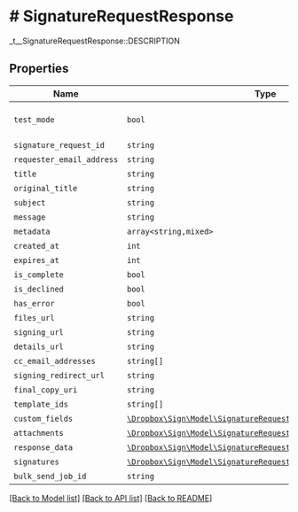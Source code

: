 # # SignatureRequestResponse

_t__SignatureRequestResponse::DESCRIPTION

## Properties

Name | Type | Description | Notes
------------ | ------------- | ------------- | -------------
| `test_mode` | ```bool``` |  _t__SignatureRequestResponse::TEST_MODE  |  [default to false] |
| `signature_request_id` | ```string``` |  _t__SignatureRequestResponse::SIGNATURE_REQUEST_ID  |  |
| `requester_email_address` | ```string``` |  _t__SignatureRequestResponse::REQUESTER_EMAIL_ADDRESS  |  |
| `title` | ```string``` |  _t__SignatureRequestResponse::TITLE  |  |
| `original_title` | ```string``` |  _t__SignatureRequestResponse::ORIGINAL_TITLE  |  |
| `subject` | ```string``` |  _t__SignatureRequestResponse::SUBJECT  |  |
| `message` | ```string``` |  _t__SignatureRequestResponse::MESSAGE  |  |
| `metadata` | ```array<string,mixed>``` |  _t__SignatureRequestResponse::METADATA  |  |
| `created_at` | ```int``` |  _t__SignatureRequestResponse::CREATED_AT  |  |
| `expires_at` | ```int``` |  _t__SignatureRequestResponse::EXPIRES_AT  |  |
| `is_complete` | ```bool``` |  _t__SignatureRequestResponse::IS_COMPLETE  |  |
| `is_declined` | ```bool``` |  _t__SignatureRequestResponse::IS_DECLINED  |  |
| `has_error` | ```bool``` |  _t__SignatureRequestResponse::HAS_ERROR  |  |
| `files_url` | ```string``` |  _t__SignatureRequestResponse::FILES_URL  |  |
| `signing_url` | ```string``` |  _t__SignatureRequestResponse::SIGNING_URL  |  |
| `details_url` | ```string``` |  _t__SignatureRequestResponse::DETAILS_URL  |  |
| `cc_email_addresses` | ```string[]``` |  _t__SignatureRequestResponse::CC_EMAIL_ADDRESSES  |  |
| `signing_redirect_url` | ```string``` |  _t__SignatureRequestResponse::SIGNING_REDIRECT_URL  |  |
| `final_copy_uri` | ```string``` |  _t__SignatureRequestResponse::FINAL_COPY_URI  |  |
| `template_ids` | ```string[]``` |  _t__SignatureRequestResponse::TEMPLATE_IDS  |  |
| `custom_fields` | [```\Dropbox\Sign\Model\SignatureRequestResponseCustomFieldBase[]```](SignatureRequestResponseCustomFieldBase.md) |  _t__SignatureRequestResponseCustomField::DESCRIPTION  |  |
| `attachments` | [```\Dropbox\Sign\Model\SignatureRequestResponseAttachment[]```](SignatureRequestResponseAttachment.md) |  _t__SignatureRequestResponseAttachment::DESCRIPTION  |  |
| `response_data` | [```\Dropbox\Sign\Model\SignatureRequestResponseDataBase[]```](SignatureRequestResponseDataBase.md) |  _t__SignatureRequestResponseData::DESCRIPTION  |  |
| `signatures` | [```\Dropbox\Sign\Model\SignatureRequestResponseSignatures[]```](SignatureRequestResponseSignatures.md) |  _t__SignatureRequestResponseSignatures::DESCRIPTION  |  |
| `bulk_send_job_id` | ```string``` |  _t__SignatureRequestResponse::BULK_SEND_JOB_ID  |  |

[[Back to Model list]](../../README.md#models) [[Back to API list]](../../README.md#endpoints) [[Back to README]](../../README.md)
